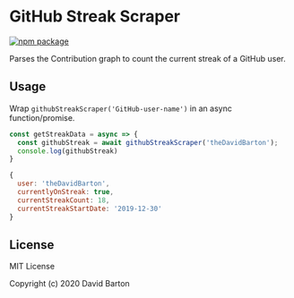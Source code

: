 # GitHub Streak Scraper

[![npm package](https://img.shields.io/npm/v/github-streak-scraper.svg)](https://www.npmjs.com/package/github-streak-scraper)

Parses the Contribution graph to count the current streak of a GitHub user.

## Usage

Wrap `githubStreakScraper('GitHub-user-name')` in an async function/promise.

```js
const getStreakData = async => {
  const githubStreak = await githubStreakScraper('theDavidBarton');
  console.log(githubStreak)
}
```

```js
{
  user: 'theDavidBarton',
  currentlyOnStreak: true,
  currentStreakCount: 18,
  currentStreakStartDate: '2019-12-30'
}
```

## License

MIT License

Copyright (c) 2020 David Barton
